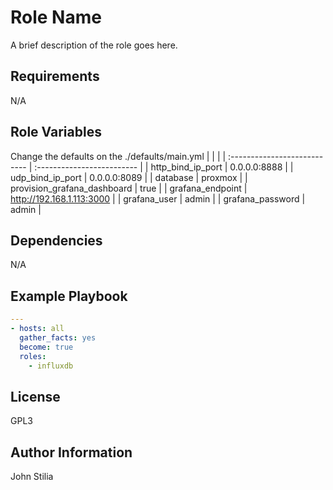 Role Name
=========

A brief description of the role goes here.

Requirements
------------

N/A

Role Variables
--------------

Change the defaults on the ./defaults/main.yml
|                             |                           |
| :--------------------------- | :------------------------- |
| http_bind_ip_port           | 0.0.0.0:8888              |
| udp_bind_ip_port            | 0.0.0.0:8089              |
| database                    | proxmox                   |
| provision_grafana_dashboard | true                      |
| grafana_endpoint            | http://192.168.1.113:3000 |
| grafana_user                | admin                     |
| grafana_password            | admin                     |

Dependencies
------------

N/A

Example Playbook
----------------
```yaml
---
- hosts: all
  gather_facts: yes
  become: true
  roles:
    - influxdb
```

License
-------

GPL3

Author Information
------------------

John Stilia
